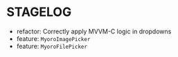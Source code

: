 # STAGELOG

- refactor: Correctly apply MVVM-C logic in dropdowns
- feature: `MyoroImagePicker`
- feature: `MyoroFilePicker`
